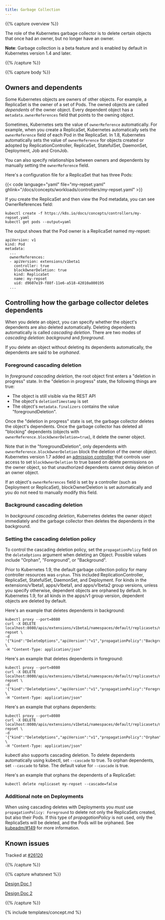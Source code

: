 ```yaml
---
title: Garbage Collection
---
```


{{% capture overview %}}

The role of the Kubernetes garbage collector is to delete certain objects
that once had an owner, but no longer have an owner.

**Note**: Garbage collection is a beta feature and is enabled by default in
Kubernetes version 1.4 and later.

{{% /capture %}}


{{% capture body %}}

## Owners and dependents

Some Kubernetes objects are owners of other objects. For example, a ReplicaSet
is the owner of a set of Pods. The owned objects are called *dependents* of the
owner object. Every dependent object has a `metadata.ownerReferences` field that
points to the owning object.

Sometimes, Kubernetes sets the value of `ownerReference` automatically. For
example, when you create a ReplicaSet, Kubernetes automatically sets the
`ownerReference` field of each Pod in the ReplicaSet. In 1.8, Kubernetes
automatically sets the value of `ownerReference` for objects created or adopted
by ReplicationController, ReplicaSet, StatefulSet, DaemonSet, Deployment, Job
and CronJob.

You can also specify relationships between owners and dependents by manually
setting the `ownerReference` field.

Here's a configuration file for a ReplicaSet that has three Pods:

{{< code language="yaml" file="my-repset.yaml" ghlink="/docs/concepts/workloads/controllers/my-repset.yaml" >}}

If you create the ReplicaSet and then view the Pod metadata, you can see
OwnerReferences field:

```shell
kubectl create -f https://k8s.io/docs/concepts/controllers/my-repset.yaml
kubectl get pods --output=yaml
```

The output shows that the Pod owner is a ReplicaSet named my-repset:

```shell
apiVersion: v1
kind: Pod
metadata:
  ...
  ownerReferences:
  - apiVersion: extensions/v1beta1
    controller: true
    blockOwnerDeletion: true
    kind: ReplicaSet
    name: my-repset
    uid: d9607e19-f88f-11e6-a518-42010a800195
  ...
```

## Controlling how the garbage collector deletes dependents

When you delete an object, you can specify whether the object's dependents are
also deleted automatically. Deleting dependents automatically is called *cascading
deletion*.  There are two modes of *cascading deletion*: *background* and *foreground*.

If you delete an object without deleting its dependents
automatically, the dependents are said to be *orphaned*.

### Foreground cascading deletion

In *foreground cascading deletion*, the root object first
enters a "deletion in progress" state. In the "deletion in progress" state,
the following things are true:

 * The object is still visible via the REST API
 * The object's `deletionTimestamp` is set
 * The object's `metadata.finalizers` contains the value "foregroundDeletion".

Once the "deletion in progress" state is set, the garbage
collector deletes the object's dependents. Once the garbage collector has deleted all
"blocking" dependents (objects with `ownerReference.blockOwnerDeletion=true`), it delete
the owner object.

Note that in the "foregroundDeletion", only dependents with
`ownerReference.blockOwnerDeletion` block the deletion of the owner object.
Kubernetes version 1.7 added an [admission controller](/docs/admin/admission-controllers/#ownerreferencespermissionenforcement) that controls user access to set
`blockOwnerDeletion` to true based on delete permissions on the owner object, so that
unauthorized dependents cannot delay deletion of an owner object.

If an object's `ownerReferences` field is set by a controller (such as Deployment or ReplicaSet),
blockOwnerDeletion is set automatically and you do not need to manually modify this field.

### Background cascading deletion

In *background cascading deletion*, Kubernetes deletes the owner object
immediately and the garbage collector then deletes the dependents in
the background.

### Setting the cascading deletion policy

To control the cascading deletion policy, set the `propagationPolicy`
field on the `deleteOptions` argument when deleting an Object. Possible values include "Orphan",
"Foreground", or "Background".

Prior to Kubernetes 1.9, the default garbage collection policy for many controller resources was `orphan`.
This included ReplicationController, ReplicaSet, StatefulSet, DaemonSet, and
Deployment. For kinds in the extensions/v1beta1, apps/v1beta1, and apps/v1beta2 group versions, unless you 
specify otherwise, dependent objects are orphaned by default. In Kubernetes 1.9, for all kinds in the apps/v1 
group version, dependent objects are deleted by default.

Here's an example that deletes dependents in background:

```shell
kubectl proxy --port=8080
curl -X DELETE localhost:8080/apis/extensions/v1beta1/namespaces/default/replicasets/my-repset \
-d '{"kind":"DeleteOptions","apiVersion":"v1","propagationPolicy":"Background"}' \
-H "Content-Type: application/json"
```

Here's an example that deletes dependents in foreground:

```shell
kubectl proxy --port=8080
curl -X DELETE localhost:8080/apis/extensions/v1beta1/namespaces/default/replicasets/my-repset \
-d '{"kind":"DeleteOptions","apiVersion":"v1","propagationPolicy":"Foreground"}' \
-H "Content-Type: application/json"
```

Here's an example that orphans dependents:

```shell
kubectl proxy --port=8080
curl -X DELETE localhost:8080/apis/extensions/v1beta1/namespaces/default/replicasets/my-repset \
-d '{"kind":"DeleteOptions","apiVersion":"v1","propagationPolicy":"Orphan"}' \
-H "Content-Type: application/json"
```

kubectl also supports cascading deletion.
To delete dependents automatically using kubectl, set `--cascade` to true.  To
orphan dependents, set `--cascade` to false. The default value for `--cascade`
is true.

Here's an example that orphans the dependents of a ReplicaSet:

```shell
kubectl delete replicaset my-repset --cascade=false
```

### Additional note on Deployments

When using cascading deletes with Deployments you *must* use `propagationPolicy: Foreground`
to delete not only the ReplicaSets created, but also their Pods. If this type of _propagationPolicy_
is not used, only the ReplicaSets will be deleted, and the Pods will be orphaned.
See [kubeadm/#149](https://github.com/kubernetes/kubeadm/issues/149#issuecomment-284766613) for more information.

## Known issues

Tracked at [#26120](https://github.com/kubernetes/kubernetes/issues/26120)

{{% /capture %}}


{{% capture whatsnext %}}

[Design Doc 1](https://git.k8s.io/community/contributors/design-proposals/api-machinery/garbage-collection.md)

[Design Doc 2](https://git.k8s.io/community/contributors/design-proposals/api-machinery/synchronous-garbage-collection.md)

{{% /capture %}}


{% include templates/concept.md %}
